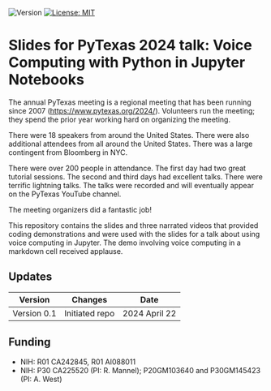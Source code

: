 ![Version](https://img.shields.io/static/v1?label=voice-computing-with-python-in-jupyter-notebooks&message=0.1&color=brightcolor)
[![License: MIT](https://img.shields.io/badge/License-MIT-blue.svg)](https://opensource.org/licenses/MIT)


# Slides for PyTexas 2024 talk: Voice Computing with Python in Jupyter Notebooks

The annual PyTexas meeting is a regional meeting that has been running since 2007 (https://www.pytexas.org/2024/).
Volunteers run the meeting; they spend the prior year working hard on organizing the meeting.

There were 18 speakers from around the United States.
There were also additional attendees from all around the United States.
There was a large contingent from Bloomberg in NYC.

There were over 200 people in attendance.
The first day had two great tutorial sessions.
The second and third days had excellent talks.
There were terrific lightning talks.
The talks were recorded and will eventually appear on the PyTexas YouTube channel.

The meeting organizers did a fantastic job!

This repository contains the slides and three narrated videos that provided coding demonstrations and were used with the slides for a talk about using voice computing in Jupyter.
The demo involving voice computing in a markdown cell received applause.


## Updates

|Version      | Changes                                                                                                                                    | Date                 |
|:-----------:|:------------------------------------------------------------------------------------------------------------------------------------------:|:--------------------:|
| Version 0.1 |  Initiated repo                                                                                                                            | 2024 April 22        |


## Funding
- NIH: R01 CA242845, R01 AI088011
- NIH: P30 CA225520 (PI: R. Mannel); P20GM103640 and P30GM145423 (PI: A. West)

